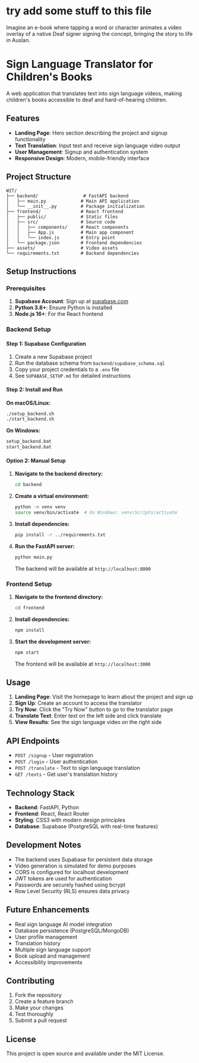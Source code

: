 # try add some stuff to this file
Imagine an e-book where tapping a word or character animates a video overlay of a native Deaf signer signing the concept, bringing the story to life in Auslan. 
# Sign Language Translator for Children's Books

A web application that translates text into sign language videos, making children's books accessible to deaf and hard-of-hearing children.

## Features

- **Landing Page**: Hero section describing the project and signup functionality
- **Text Translation**: Input text and receive sign language video output
- **User Management**: Signup and authentication system
- **Responsive Design**: Modern, mobile-friendly interface

## Project Structure

```
WIT/
├── backend/                 # FastAPI backend
│   ├── main.py             # Main API application
│   └── __init__.py         # Package initialization
├── frontend/               # React frontend
│   ├── public/             # Static files
│   ├── src/                # Source code
│   │   ├── components/     # React components
│   │   ├── App.js          # Main app component
│   │   └── index.js        # Entry point
│   └── package.json        # Frontend dependencies
├── assets/                 # Video assets
└── requirements.txt        # Backend dependencies
```

## Setup Instructions

### Prerequisites

1. **Supabase Account**: Sign up at [supabase.com](https://supabase.com)
2. **Python 3.8+**: Ensure Python is installed
3. **Node.js 16+**: For the React frontend

### Backend Setup

#### Step 1: Supabase Configuration

1. Create a new Supabase project
2. Run the database schema from `backend/supabase_schema.sql`
3. Copy your project credentials to a `.env` file
4. See `SUPABASE_SETUP.md` for detailed instructions

#### Step 2: Install and Run

**On macOS/Linux:**
```bash
./setup_backend.sh
./start_backend.sh
```

**On Windows:**
```cmd
setup_backend.bat
start_backend.bat
```

#### Option 2: Manual Setup

1. **Navigate to the backend directory:**
   ```bash
   cd backend
   ```

2. **Create a virtual environment:**
   ```bash
   python -m venv venv
   source venv/bin/activate  # On Windows: venv\Scripts\activate
   ```

3. **Install dependencies:**
   ```bash
   pip install -r ../requirements.txt
   ```

4. **Run the FastAPI server:**
   ```bash
   python main.py
   ```
   
   The backend will be available at `http://localhost:8000`

### Frontend Setup

1. **Navigate to the frontend directory:**
   ```bash
   cd frontend
   ```

2. **Install dependencies:**
   ```bash
   npm install
   ```

3. **Start the development server:**
   ```bash
   npm start
   ```
   
   The frontend will be available at `http://localhost:3000`

## Usage

1. **Landing Page**: Visit the homepage to learn about the project and sign up
2. **Sign Up**: Create an account to access the translator
3. **Try Now**: Click the "Try Now" button to go to the translator page
4. **Translate Text**: Enter text on the left side and click translate
5. **View Results**: See the sign language video on the right side

## API Endpoints

- `POST /signup` - User registration
- `POST /login` - User authentication
- `POST /translate` - Text to sign language translation
- `GET /texts` - Get user's translation history

## Technology Stack

- **Backend**: FastAPI, Python
- **Frontend**: React, React Router
- **Styling**: CSS3 with modern design principles
- **Database**: Supabase (PostgreSQL with real-time features)

## Development Notes

- The backend uses Supabase for persistent data storage
- Video generation is simulated for demo purposes
- CORS is configured for localhost development
- JWT tokens are used for authentication
- Passwords are securely hashed using bcrypt
- Row Level Security (RLS) ensures data privacy

## Future Enhancements

- Real sign language AI model integration
- Database persistence (PostgreSQL/MongoDB)
- User profile management
- Translation history
- Multiple sign language support
- Book upload and management
- Accessibility improvements

## Contributing

1. Fork the repository
2. Create a feature branch
3. Make your changes
4. Test thoroughly
5. Submit a pull request

## License

This project is open source and available under the MIT License.
